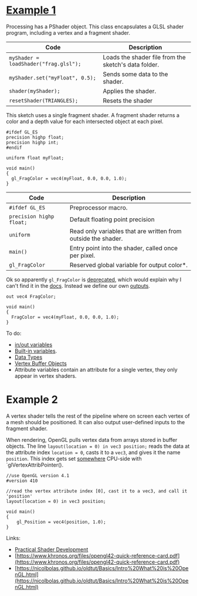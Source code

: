 # [Example 1](Examples/1_ColouredCube/Coloured-Cube.pde)

Processing has a PShader object. This class encapsulates a GLSL shader program, including a vertex and a fragment shader. 

| Code        | Description |
|-------------|-------------|
| `myShader = loadShader("frag.glsl");`   | Loads the shader file from the sketch's data folder.  |
| `myShader.set("myFloat", 0.5);`         | Sends some data to the shader.                        |
| `shader(myShader);`                     | Applies the shader.                                   |
| `resetShader(TRIANGLES);`               | Resets the shader                                     |

This sketch uses a single fragment shader. A fragment shader returns a color and a depth value for each intersected object at each pixel. 
```
#ifdef GL_ES
precision highp float;
precision highp int;
#endif

uniform float myFloat;

void main()
{
  gl_FragColor = vec4(myFloat, 0.0, 0.0, 1.0);
}
```

| Code        | Description |
|-------------|-------------|
| `#ifdef GL_ES`            | Preprocessor macro. |
| `precision highp float;`  | Default floating point precision |
| `uniform`                 | Read only variables that are written from outside the shader.  |
| `main()`                  | Entry point into the shader, called once per pixel. |
| `gl_FragColor`            | Reserved global variable for output color*.  |

Ok so apparently `gl_FragColor` is [deprecated](https://stackoverflow.com/questions/51459596/using-gl-fragcolor-vs-out-vec4-color), which would explain why I can't find it in the [docs](https://www.khronos.org/registry/OpenGL-Refpages/gl4/). Instead we define our own [outputs](https://www.khronos.org/opengl/wiki/Fragment_Shader#Outputs). 

```
out vec4 FragColor;

void main()
{
  FragColor = vec4(myFloat, 0.0, 0.0, 1.0);
}
```

To do:
- [in/out variables](https://learnopengl.com/Getting-started/Shaders)
- [Built-in variables](https://www.khronos.org/opengl/wiki/Built-in_Variable_(GLSL)).
- [Data Types](https://www.khronos.org/opengl/wiki/Data_Type_(GLSL))
- [Vertex Buffer Objects](https://stackoverflow.com/a/65372213)
- Attribute variables contain an attribute for a single vertex, they only appear in vertex shaders.

# Example 2

A vertex shader tells the rest of the pipeline where on screen each vertex of a mesh should be positioned. It can also output user-defined inputs to the fragment shader.

When rendering, OpenGL pulls vertex data from arrays stored in buffer objects. The line `layout(location = 0) in vec3 position;` reads the data at the attribute index `location = 0`, casts it to a `vec3`, and gives it the name `position`. This index gets set [somewhere](https://github.com/processing/processing/tree/master/core/src/processing/opengl) CPU-side with `glVertexAttribPointer().

```
//use OpenGL version 4.1
#version 410

//read the vertex attribute index [0], cast it to a vec3, and call it 'position'
layout(location = 0) in vec3 position;

void main()
{
    gl_Position = vec4(position, 1.0);
}
```




Links: 
- [Practical Shader Development](https://www.amazon.com/Practical-Shader-Development-Fragment-Developers/dp/1484244567)
- [https://www.khronos.org/files/opengl42-quick-reference-card.pdf](https://www.khronos.org/files/opengl42-quick-reference-card.pdf)
- [https://nicolbolas.github.io/oldtut/Basics/Intro%20What%20is%20OpenGL.html](https://nicolbolas.github.io/oldtut/Basics/Intro%20What%20is%20OpenGL.html)
